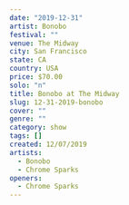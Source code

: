 ```yaml
---
date: "2019-12-31"
artist: Bonobo
festival: ""
venue: The Midway
city: San Francisco
state: CA
country: USA
price: $70.00
solo: "n"
title: Bonobo at The Midway
slug: 12-31-2019-bonobo
cover: ""
genre: ""
category: show
tags: []
created: 12/07/2019
artists:
  - Bonobo
  - Chrome Sparks
openers:
  - Chrome Sparks
---
```

